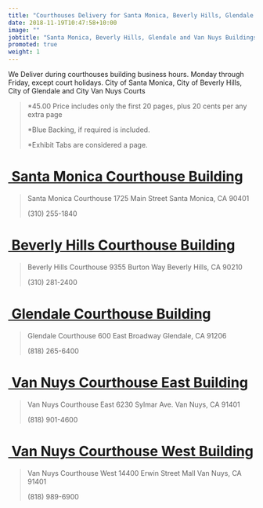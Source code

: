 ```yaml
---
title: "Courthouses Delivery for Santa Monica, Beverly Hills, Glendale and Van Nuys $45.00"
date: 2018-11-19T10:47:58+10:00
image: ""
jobtitle: "Santa Monica, Beverly Hills, Glendale and Van Nuys Buildings."
promoted: true
weight: 1
---
```


We Deliver during courthouses building business hours. Monday through Friday, except court holidays.
City of Santa Monica, City of Beverly Hills, City of Glendale and City Van Nuys Courts

> *45.00 Price includes only the first 20 pages, plus 20 cents per any extra page
> 
> *Blue Backing, if required is included.
>
> *Exhibit Tabs are considered a page.



# <a href="https://www.lacourt.org/courthouse/info/sm" target="_blank"><img src="" alt="" style="height: 0px !important;width: 0px !important;" > Santa Monica Courthouse Building </a>


>  Santa Monica Courthouse
>  1725 Main Street
>  Santa Monica, CA 90401
>
>  (310) 255-1840



# <a href="https://www.lacourt.org/courthouse/info/bh" target="_blank"><img src="" alt="" style="height: 0px !important;width: 0px !important;" > Beverly Hills Courthouse Building </a>


>  Beverly Hills Courthouse
>  9355 Burton Way
>  Beverly Hills, CA 90210
>
>  (310) 281-2400



# <a href="https://www.lacourt.org/courthouse/info/gln" target="_blank"><img src="" alt="" style="height: 0px !important;width: 0px !important;" > Glendale Courthouse Building </a>


>  Glendale Courthouse
>  600 East Broadway
>  Glendale, CA 91206
>
>  (818) 265-6400



# <a href="https://www.lacourt.org/courthouse/info/nw" target="_blank"><img src="" alt="" style="height: 0px !important;width: 0px !important;" > Van Nuys Courthouse East Building </a>


>  Van Nuys Courthouse East
>  6230 Sylmar Ave.
>  Van Nuys, CA 91401
>
>  (818) 901-4600



# <a href="https://www.lacourt.org/courthouse/info/lav" target="_blank"><img src="" alt="" style="height: 0px !important;width: 0px !important;" > Van Nuys Courthouse West Building </a>


>  Van Nuys Courthouse West
>  14400 Erwin Street Mall
>  Van Nuys, CA 91401
>
>  (818) 989-6900
